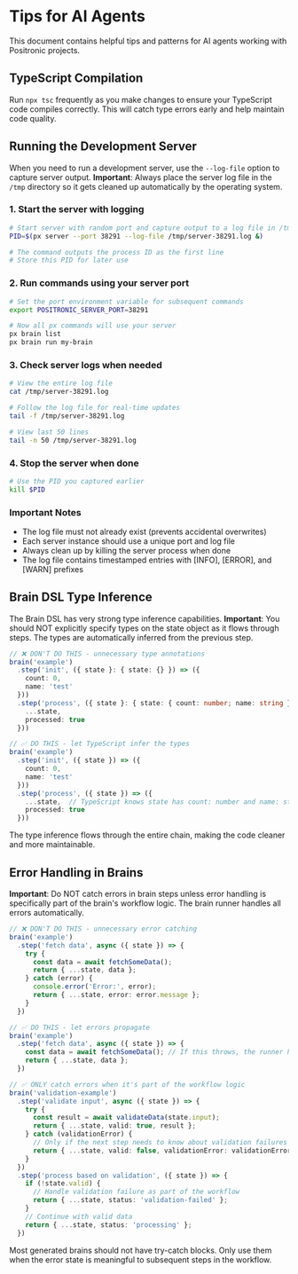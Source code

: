 # Tips for AI Agents

This document contains helpful tips and patterns for AI agents working with Positronic projects.

## TypeScript Compilation

Run `npx tsc` frequently as you make changes to ensure your TypeScript code compiles correctly. This will catch type errors early and help maintain code quality.

## Running the Development Server

When you need to run a development server, use the `--log-file` option to capture server output. **Important**: Always place the server log file in the `/tmp` directory so it gets cleaned up automatically by the operating system.

### 1. Start the server with logging

```bash
# Start server with random port and capture output to a log file in /tmp
PID=$(px server --port 38291 --log-file /tmp/server-38291.log &)

# The command outputs the process ID as the first line
# Store this PID for later use
```

### 2. Run commands using your server port

```bash
# Set the port environment variable for subsequent commands
export POSITRONIC_SERVER_PORT=38291

# Now all px commands will use your server
px brain list
px brain run my-brain
```

### 3. Check server logs when needed

```bash
# View the entire log file
cat /tmp/server-38291.log

# Follow the log file for real-time updates
tail -f /tmp/server-38291.log

# View last 50 lines
tail -n 50 /tmp/server-38291.log
```

### 4. Stop the server when done

```bash
# Use the PID you captured earlier
kill $PID
```

### Important Notes
- The log file must not already exist (prevents accidental overwrites)
- Each server instance should use a unique port and log file
- Always clean up by killing the server process when done
- The log file contains timestamped entries with [INFO], [ERROR], and [WARN] prefixes

## Brain DSL Type Inference

The Brain DSL has very strong type inference capabilities. **Important**: You should NOT explicitly specify types on the state object as it flows through steps. The types are automatically inferred from the previous step.

```typescript
// ❌ DON'T DO THIS - unnecessary type annotations
brain('example')
  .step('init', ({ state }: { state: {} }) => ({
    count: 0,
    name: 'test'
  }))
  .step('process', ({ state }: { state: { count: number; name: string } }) => ({
    ...state,
    processed: true
  }))

// ✅ DO THIS - let TypeScript infer the types
brain('example')
  .step('init', ({ state }) => ({
    count: 0,
    name: 'test'
  }))
  .step('process', ({ state }) => ({
    ...state,  // TypeScript knows state has count: number and name: string
    processed: true
  }))
```

The type inference flows through the entire chain, making the code cleaner and more maintainable.

## Error Handling in Brains

**Important**: Do NOT catch errors in brain steps unless error handling is specifically part of the brain's workflow logic. The brain runner handles all errors automatically.

```typescript
// ❌ DON'T DO THIS - unnecessary error catching
brain('example')
  .step('fetch data', async ({ state }) => {
    try {
      const data = await fetchSomeData();
      return { ...state, data };
    } catch (error) {
      console.error('Error:', error);
      return { ...state, error: error.message };
    }
  })

// ✅ DO THIS - let errors propagate
brain('example')
  .step('fetch data', async ({ state }) => {
    const data = await fetchSomeData(); // If this throws, the runner handles it
    return { ...state, data };
  })

// ✅ ONLY catch errors when it's part of the workflow logic
brain('validation-example')
  .step('validate input', async ({ state }) => {
    try {
      const result = await validateData(state.input);
      return { ...state, valid: true, result };
    } catch (validationError) {
      // Only if the next step needs to know about validation failures
      return { ...state, valid: false, validationError: validationError.message };
    }
  })
  .step('process based on validation', ({ state }) => {
    if (!state.valid) {
      // Handle validation failure as part of the workflow
      return { ...state, status: 'validation-failed' };
    }
    // Continue with valid data
    return { ...state, status: 'processing' };
  })
```

Most generated brains should not have try-catch blocks. Only use them when the error state is meaningful to subsequent steps in the workflow.
